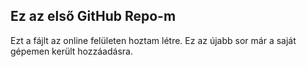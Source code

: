 ## Ez az első GitHub Repo-m

Ezt a fájlt az online felületen hoztam létre.
Ez az újabb sor már a saját gépemen került hozzáadásra. 
